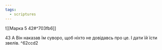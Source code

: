 ```yaml
---
tags:
  - scriptures
---
```


![[Марка 5 42#^703fb6]]

43 А Він наказав їм суворо, щоб ніхто не довідавсь про це. І дати їй їсти звелів. ^62ccd2

